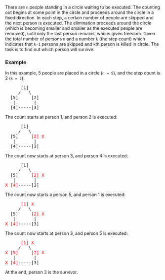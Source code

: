 There are `n` people standing in a circle waiting to be executed. The counting out begins
at some point in the circle and proceeds around the circle in a fixed direction. In each
step, a certain number of people are skipped and the next person is executed. The
elimination proceeds around the circle (which is becoming smaller and smaller as the
executed people are removed), until only the last person remains, who is given freedom.
Given the total number of persons `n` and a number `k` (the step count) which indicates
that `k-1` persons are skipped and `k`th person is killed in circle. The task is to find
out which person will survive.

### Example

In this example, 5 people are placed in a circle (`n = 5`), and the step count is 2 (`k = 2`).

<pre>
      [1]
     /   \
  [5]     [2]
   |       |
  [4]-----[3]
</pre>

The count starts at person 1, and person 2 is executed:

<pre>
      [1]
     /   \
  [5]     <span style="color: red">[2] X</span>
   |       |
  [4]-----[3]
</pre>

The count now starts at person 3, and person 4 is executed:

<pre>
      [1]
     /   \
  [5]     <span style="color: red;">[2] X</span>
   |       |
<span style="color: red;">X [4]</span>-----[3]
</pre>

The count now starts a person 5, and person 1 is executed:

<pre>
      <span style="color: red;">[1] X</span>
     /   \
  [5]     <span style="color: red;">[2] X</span>
   |       |
<span style="color: red;">X [4]</span>-----[3]
</pre>

The count now starts at person 3, and person 5 is executed:

<pre>
      <span style="color: red;">[1] X</span>
     /   \
<span style="color: red;">X [5]</span>     <span style="color: red;">[2] X</span>
   |       |
<span style="color: red;">X [4]</span>-----[3]
</pre>

At the end, person 3 is the survivor.
